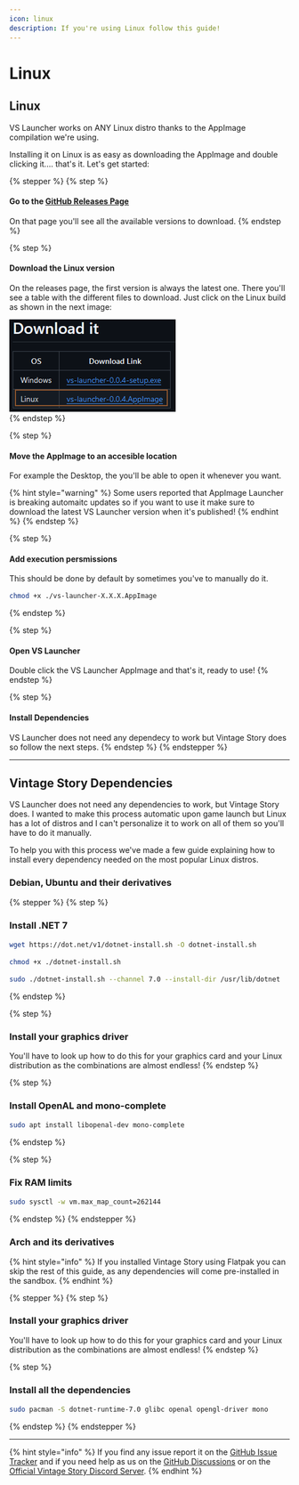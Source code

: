 ```yaml
---
icon: linux
description: If you're using Linux follow this guide!
---
```


# Linux

## Linux

VS Launcher works on ANY Linux distro thanks to the AppImage compilation we're using.

Installing it on Linux is as easy as downloading the AppImage and double clicking it.... that's it. Let's get started:

{% stepper %}
{% step %}
#### Go to the [GitHub Releases Page](https://github.com/XurxoMF/vs-launcher/releases)

On that page you'll see all the available versions to download.
{% endstep %}

{% step %}
#### Download the Linux version

On the releases page, the first version is always the latest one. There you'll see a table with the different files to download. Just click on the Linux build as shown in the next image:

<div align="left"><img src="../../.gitbook/assets/imagen (1).png" alt=""></div>
{% endstep %}

{% step %}
#### Move the AppImage to an accesible location

For example the Desktop, the you'll be able to open it whenever you want.

{% hint style="warning" %}
Some users reported that AppImage Launcher is breaking automaitc updates so if you want to use it make sure to download the latest VS Launcher version when it's published!
{% endhint %}
{% endstep %}

{% step %}
#### Add execution persmissions

This should be done by default by sometimes you've to manually do it.

```sh
chmod +x ./vs-launcher-X.X.X.AppImage
```
{% endstep %}

{% step %}
#### Open VS Launcher

Double click the VS Launcher AppImage and that's it, ready to use!
{% endstep %}

{% step %}
#### Install Dependencies

VS Launcher does not need any dependecy to work but Vintage Story does so follow the next steps.
{% endstep %}
{% endstepper %}

***

## Vintage Story Dependencies

VS Launcher does not need any dependencies to work, but Vintage Story does. I wanted to make this process automatic upon game launch but Linux has a lot of distros and I can't personalize it to work on all of them so you'll have to do it manually.

To help you with this process we've made a few guide explaining how to install every dependency needed on the most popular Linux distros.

### Debian, Ubuntu and their derivatives

{% stepper %}
{% step %}
### Install .NET 7

```sh
wget https://dot.net/v1/dotnet-install.sh -O dotnet-install.sh
```

```sh
chmod +x ./dotnet-install.sh
```

```sh
sudo ./dotnet-install.sh --channel 7.0 --install-dir /usr/lib/dotnet
```
{% endstep %}

{% step %}
### Install your graphics driver

You'll have to look up how to do this for your graphics card and your Linux distribution as the combinations are almost endless!
{% endstep %}

{% step %}
### Install OpenAL and mono-complete

```sh
sudo apt install libopenal-dev mono-complete
```
{% endstep %}

{% step %}
### Fix RAM limits

```sh
sudo sysctl -w vm.max_map_count=262144
```
{% endstep %}
{% endstepper %}

### Arch and its derivatives

{% hint style="info" %}
If you installed Vintage Story using Flatpak you can skip the rest of this guide, as any dependencies will come pre-installed in the sandbox.
{% endhint %}

{% stepper %}
{% step %}
### Install your graphics driver

You'll have to look up how to do this for your graphics card and your Linux distribution as the combinations are almost endless!
{% endstep %}

{% step %}
### Install all the dependencies

```sh
sudo pacman -S dotnet-runtime-7.0 glibc openal opengl-driver mono
```
{% endstep %}
{% endstepper %}

***

{% hint style="info" %}
If you find any issue report it on the [GitHub Issue Tracker](https://github.com/XurxoMF/vs-launcher/issues) and if you need help as us on the [GitHub Discussions](https://github.com/XurxoMF/vs-launcher/discussions) or on the [Official Vintage Story Discord Server](https://discord.com/channels/302152934249070593/1314991001571557488).
{% endhint %}
